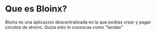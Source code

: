 # Que es Bloinx?

Bloins es una aplicacion descentralizada en la que podras crear y pagar circulos de ahorro. Quiza esto lo conoscas como "tandas"
